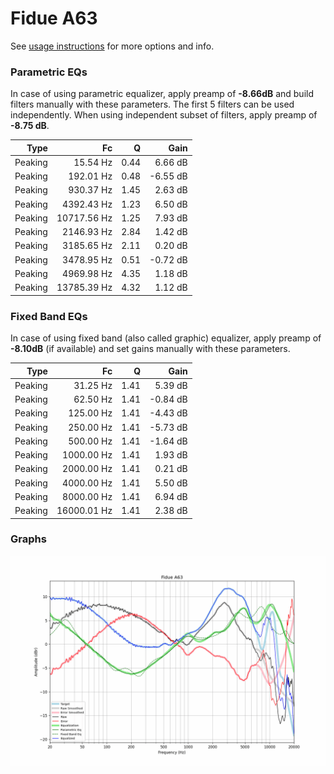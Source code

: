 # Fidue A63
See [usage instructions](https://github.com/jaakkopasanen/AutoEq#usage) for more options and info.

### Parametric EQs
In case of using parametric equalizer, apply preamp of **-8.66dB** and build filters manually
with these parameters. The first 5 filters can be used independently.
When using independent subset of filters, apply preamp of **-8.75 dB**.

| Type    | Fc          |    Q | Gain     |
|--------:|------------:|-----:|---------:|
| Peaking | 15.54 Hz    | 0.44 | 6.66 dB  |
| Peaking | 192.01 Hz   | 0.48 | -6.55 dB |
| Peaking | 930.37 Hz   | 1.45 | 2.63 dB  |
| Peaking | 4392.43 Hz  | 1.23 | 6.50 dB  |
| Peaking | 10717.56 Hz | 1.25 | 7.93 dB  |
| Peaking | 2146.93 Hz  | 2.84 | 1.42 dB  |
| Peaking | 3185.65 Hz  | 2.11 | 0.20 dB  |
| Peaking | 3478.95 Hz  | 0.51 | -0.72 dB |
| Peaking | 4969.98 Hz  | 4.35 | 1.18 dB  |
| Peaking | 13785.39 Hz | 4.32 | 1.12 dB  |

### Fixed Band EQs
In case of using fixed band (also called graphic) equalizer, apply preamp of **-8.10dB**
(if available) and set gains manually with these parameters.

| Type    | Fc          |    Q | Gain     |
|--------:|------------:|-----:|---------:|
| Peaking | 31.25 Hz    | 1.41 | 5.39 dB  |
| Peaking | 62.50 Hz    | 1.41 | -0.84 dB |
| Peaking | 125.00 Hz   | 1.41 | -4.43 dB |
| Peaking | 250.00 Hz   | 1.41 | -5.73 dB |
| Peaking | 500.00 Hz   | 1.41 | -1.64 dB |
| Peaking | 1000.00 Hz  | 1.41 | 1.93 dB  |
| Peaking | 2000.00 Hz  | 1.41 | 0.21 dB  |
| Peaking | 4000.00 Hz  | 1.41 | 5.50 dB  |
| Peaking | 8000.00 Hz  | 1.41 | 6.94 dB  |
| Peaking | 16000.01 Hz | 1.41 | 2.38 dB  |

### Graphs
![](./Fidue%20A63.png)